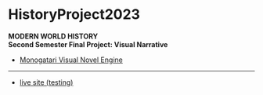 # HistoryProject2023

__MODERN WORLD HISTORY__  
__Second Semester Final Project: Visual Narrative__  

- [Monogatari Visual Novel Engine](https://monogatari.io/)

<hr/>

- [live site (testing)](https://marlborough-school.github.io/HistoryProject2023/)

